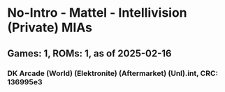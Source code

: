 # No-Intro - Mattel - Intellivision (Private) MIAs
## Games: 1, ROMs: 1, as of 2025-02-16

### DK Arcade (World) (Elektronite) (Aftermarket) (Unl).int, CRC: 136995e3

